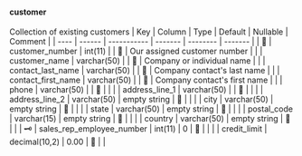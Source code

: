 #### customer
Collection of existing customers
| Key  | Column | Type        | Default | Nullable | Comment |
| ---- | ------ | ----------- | ------- | -------- | ------- |
| &#128273; | customer_number | int(11) |  | &#128683; | Our assigned customer number |
|  | customer_name | varchar(50) |  | &#128683; | Company or individual name |
|  | contact_last_name | varchar(50) |  | &#128683; | Company contact's last name |
|  | contact_first_name | varchar(50) |  | &#128683; | Company contact's first name |
|  | phone | varchar(50) |  | &#128683; |  |
|  | address_line_1 | varchar(50) |  | &#128683; |  |
|  | address_line_2 | varchar(50) | empty string | &#128683; |  |
|  | city | varchar(50) | empty string | &#128683; |  |
|  | state | varchar(50) | empty string | &#128683; |  |
|  | postal_code | varchar(15) | empty string | &#128683; |  |
|  | country | varchar(50) | empty string | &#128683; |  |
| &#128477; | sales_rep_employee_number | int(11) | 0 | &#128683; |  |
|  | credit_limit | decimal(10,2) | 0.00 | &#128683; |  |
